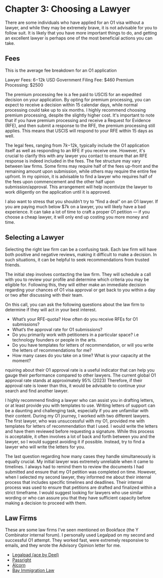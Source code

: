 # Chapter 3: Choosing a Lawyer

There are some individuals who have applied for an O1 visa without a lawyer, and while they may be extremely brave, it is not advisable for you to follow suit. It is likely that you have more important things to do, and getting an excellent lawyer is perhaps one of the most beneficial actions you can take.

## Fees

This is the average fee breakdown for an O1 application

Lawyer Fees: $6-$12k USD Government Filing Fee: $460 Premium Processing: $2500

The premium processing fee is a fee paid to USCIS for an expedited decision on your application. By opting for premium processing, you can expect to receive a decision within 15 calendar days, while normal processing could take up to six months. I highly recommend choosing premium processing, despite the slightly higher cost. It's important to note that if you have premium processing and receive a Request for Evidence (RFE), and then submit a response to the RFE, the premium processing still applies. This means that USCIS will respond to your RFE within 15 days as well.

The legal fees, ranging from $7k-$12k, typically include the O1 application itself as well as responding to an RFE if you receive one. However, it's crucial to clarify this with any lawyer you contact to ensure that an RFE response is indeed included in the fees. The fee structure may vary between law firms. Some firms may require half of the fees up-front and the remaining amount upon submission, while others may require the entire fee upfront. In my opinion, it is advisable to find a lawyer who requires half of the fees upon commencement and the other half upon submission/approval. This arrangement will help incentivize the lawyer to work diligently on the application until it is approved.

I also want to stress that you shouldn’t try to “find a deal” on an O1 lawyer. If you are paying much below $7k on a lawyer, you will likely have a bad experience. It can take a lot of time to craft a proper O1 petition — if you choose a cheap lawyer, it will only end up costing you more money and time.

## Selecting a Lawyer

Selecting the right law firm can be a confusing task. Each law firm will have both positive and negative reviews, making it difficult to make a decision. In such situations, it can be helpful to seek recommendations from trusted friends.

The initial step involves contacting the law firm. They will schedule a call with you to review your profile and determine which criteria you may be eligible for. Following this, they will either make an immediate decision regarding your chances of O1 visa approval or get back to you within a day or two after discussing with their team.

On this call, you can ask the following questions about the law firm to determine if they will act in your best interest.

* What’s your RFE-quota? How often do you receive RFEs for O1 submissions?
* What’s the approval rate for O1 submissions?
* Do you primarily work with petitioners in a particular space? i.e technology founders or people in the arts.
* Do you have templates for letters of recommendation, or will you write the letters of recommendations for me?
* How many cases do you take on a time? What is your capacity at the moment?

nquiring about their O1 approval rate is a useful indicator that can help you gauge their performance compared to other lawyers. The current global O1 approval rate stands at approximately 95% (2023) Therefore, if their approval rate is lower than this, it would be advisable to continue your search and find another lawyer.

I highly recommend finding a lawyer who can assist you in drafting letters, or at least provide you with templates to use. Writing letters of support can be a daunting and challenging task, especially if you are unfamiliar with their content. During my O1 journey, I worked with two different lawyers. The first lawyer, who was unsuccessful with my O1, provided me with templates for letters of recommendation that I used. I would write the letters and have them reviewed before requesting a signature. While this process is acceptable, it often involves a lot of back and forth between you and the lawyer, so I would suggest avoiding it if possible. Instead, try to find a lawyer who will write the letters for you.

The last question regarding how many cases they handle simultaneously is equally crucial. My initial lawyer was extremely unreliable when it came to timelines. I always had to remind them to review the documents I had submitted and ensure that my O1 petition was completed on time. However, when I selected my second lawyer, they informed me about their internal process that includes specific timelines and deadlines. Their internal process was used to ensure that petitions are drafted and finalized within a strict timeframe. I would suggest looking for lawyers who use similar wording or who can assure you that they have sufficient capacity before making a decision to proceed with them.

## Law Firms

These are some law firms I’ve seen mentioned on Bookface (the Y Combinator internal forum). I personally used Legalpad on my second and successful O1 attempt. They worked fast, were extremely responsive to emails, and they wrote the Advisory Opinion letter for me.

* [Legalpad (ace by Deel)](https://legalpad.io/referral-1/?grsf=8rnnf2\&name=Benji)
* [Passright](https://www.passright.com/)
* [Alcorn](https://www.alcorn.law/immigration-for-founders/)
* [Bay Immigration Law](https://bayimmigrationlaw.com/)
